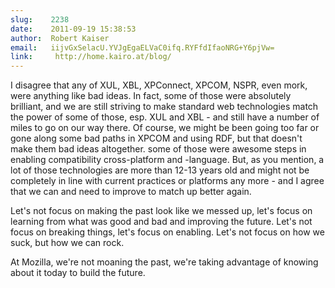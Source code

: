 ```yaml
---
slug:    2238
date:    2011-09-19 15:38:53
author:  Robert Kaiser
email:   iijvGxSelacU.YVJgEgaELVaC0ifq.RYFfdIfaoNRG+Y6pjVw=
link:     http://home.kairo.at/blog/
---
```


I disagree that any of XUL, XBL, XPConnect, XPCOM, NSPR, even mork,
were anything like bad ideas. In fact, some of those were absolutely
brilliant, and we are still striving to make standard web technologies
match the power of some of those, esp. XUL and XBL - and still have a
number of miles to go on our way there. Of course, we might be been
going too far or gone along some bad paths in XPCOM and using RDF, but
that doesn't make them bad ideas altogether. some of those were
awesome steps in enabling compatibility cross-platform and
-language. But, as you mention, a lot of those technologies are more
than 12-13 years old and might not be completely in line with current
practices or platforms any more - and I agree that we can and need to
improve to match up better again.

Let's not focus on making the past look like we messed up, let's focus
on learning from what was good and bad and improving the future. Let's
not focus on breaking things, let's focus on enabling. Let's not focus
on how we suck, but how we can rock.

At Mozilla, we're not moaning the past, we're taking advantage of
knowing about it today to build the future.
